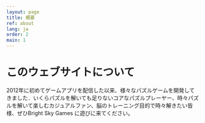 ```yaml
---
layout: page
title: 概要
ref: about
lang: ja
order: 2
main: 1
---
```


# このウェブサイトについて

2012年に初めてゲームアプリを配信した以来、様々なパズルゲームを開発してきました．いくらパズルを解いても足りないコアなパズルプレーヤー、時々パズルを解いて楽しむカジュアルファン、脳のトレーニング目的で時々解きたい皆様、ぜひBright Sky Games に遊びに来てください。

